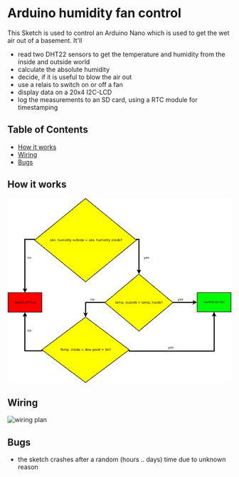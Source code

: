 Arduino humidity fan control
============================

This Sketch is used to control an Arduino Nano which is used to get the wet air out of a basement. It'll 
- read two DHT22 sensors to get the temperature and humidity from the inside and outside world
- calculate the absolute humidity
- decide, if it is useful to blow the air out
- use a relais to switch on or off a fan
- display data on a 20x4 I2C-LCD
- log the measurements to an SD card, using a RTC module for timestamping

Table of Contents
-----------------
<!-- vim-markdown-toc GFM -->

* [How it works](#how-it-works)
* [Wiring](#wiring)
* [Bugs](#bugs)

<!-- vim-markdown-toc -->

How it works
------------

![decision tree](images/fancontrol.png?raw=true "decision tree of program logic")


Wiring
------

![wiring plan](images/wiringplan.png?raw=true "wiring plan")

Bugs
----

- the sketch crashes after a random (hours .. days) time due to unknown reason
